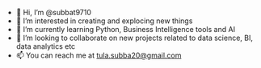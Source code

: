 - 👋 Hi, I’m @subbat9710
- 👀 I’m interested in creating and explocing new things
- 🌱 I’m currently learning Python, Business Intelligence tools and AI
- 💞️ I’m looking to collaborate on new projects related to data science, BI, data analytics etc
- 📫 You can reach me at tula.subba20@gmail.com

<!---
subbat9710/subbat9710 is a ✨ special ✨ repository because its `README.md` (this file) appears on your GitHub profile.
You can click the Preview link to take a look at your changes.
--->
